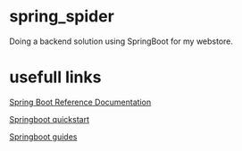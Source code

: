 # spring_spider
Doing a backend solution using SpringBoot for my webstore.

# usefull links
[Spring Boot Reference Documentation](https://docs.spring.io/spring-boot/docs/current/reference/htmlsingle/#working-with-spring-boot)

[Springboot quickstart](https://spring.io/quickstart)

[Springboot guides](https://spring.io/guides)
